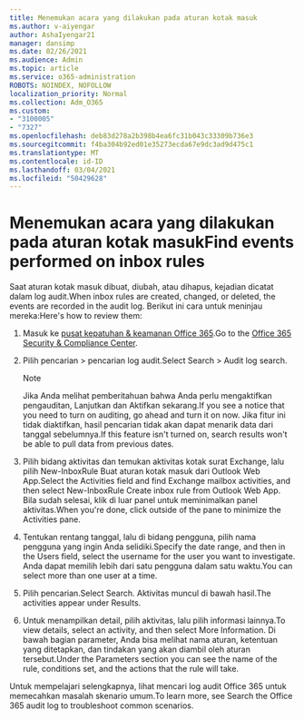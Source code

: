 ```yaml
---
title: Menemukan acara yang dilakukan pada aturan kotak masuk
ms.author: v-aiyengar
author: AshaIyengar21
manager: dansimp
ms.date: 02/26/2021
ms.audience: Admin
ms.topic: article
ms.service: o365-administration
ROBOTS: NOINDEX, NOFOLLOW
localization_priority: Normal
ms.collection: Adm_O365
ms.custom:
- "3100005"
- "7327"
ms.openlocfilehash: deb83d278a2b398b4ea6fc31b043c33309b736e3
ms.sourcegitcommit: f4ba304b92ed01e35273ecda67e9dc3ad9d475c1
ms.translationtype: MT
ms.contentlocale: id-ID
ms.lasthandoff: 03/04/2021
ms.locfileid: "50429628"
---
```

# <a name="find-events-performed-on-inbox-rules"></a><span data-ttu-id="2939a-102">Menemukan acara yang dilakukan pada aturan kotak masuk</span><span class="sxs-lookup"><span data-stu-id="2939a-102">Find events performed on inbox rules</span></span>

<span data-ttu-id="2939a-103">Saat aturan kotak masuk dibuat, diubah, atau dihapus, kejadian dicatat dalam log audit.</span><span class="sxs-lookup"><span data-stu-id="2939a-103">When inbox rules are created, changed, or deleted, the events are recorded in the audit log.</span></span> <span data-ttu-id="2939a-104">Berikut ini cara untuk meninjau mereka:</span><span class="sxs-lookup"><span data-stu-id="2939a-104">Here's how to review them:</span></span>

1. <span data-ttu-id="2939a-105">Masuk ke [pusat kepatuhan & keamanan Office 365](https://go.microsoft.com/fwlink/p/?linkid=2077143).</span><span class="sxs-lookup"><span data-stu-id="2939a-105">Go to the [Office 365 Security & Compliance Center](https://go.microsoft.com/fwlink/p/?linkid=2077143).</span></span>
1. <span data-ttu-id="2939a-106">Pilih pencarian > pencarian log audit.</span><span class="sxs-lookup"><span data-stu-id="2939a-106">Select Search > Audit log search.</span></span>

    > [!NOTE]
    > <span data-ttu-id="2939a-107">Jika Anda melihat pemberitahuan bahwa Anda perlu mengaktifkan pengauditan, Lanjutkan dan Aktifkan sekarang.</span><span class="sxs-lookup"><span data-stu-id="2939a-107">If you see a notice that you need to turn on auditing, go ahead and turn it on now.</span></span> <span data-ttu-id="2939a-108">Jika fitur ini tidak diaktifkan, hasil pencarian tidak akan dapat menarik data dari tanggal sebelumnya.</span><span class="sxs-lookup"><span data-stu-id="2939a-108">If this feature isn't turned on, search results won't be able to pull data from previous dates.</span></span>
1. <span data-ttu-id="2939a-109">Pilih bidang aktivitas dan temukan aktivitas kotak surat Exchange, lalu pilih New-InboxRule Buat aturan kotak masuk dari Outlook Web App.</span><span class="sxs-lookup"><span data-stu-id="2939a-109">Select the Activities field and find Exchange mailbox activities, and then select New-InboxRule Create inbox rule from Outlook Web App.</span></span> <span data-ttu-id="2939a-110">Bila sudah selesai, klik di luar panel untuk meminimalkan panel aktivitas.</span><span class="sxs-lookup"><span data-stu-id="2939a-110">When you're done, click outside of the pane to minimize the Activities pane.</span></span>
1. <span data-ttu-id="2939a-111">Tentukan rentang tanggal, lalu di bidang pengguna, pilih nama pengguna yang ingin Anda selidiki.</span><span class="sxs-lookup"><span data-stu-id="2939a-111">Specify the date range, and then in the Users field, select the username for the user you want to investigate.</span></span> <span data-ttu-id="2939a-112">Anda dapat memilih lebih dari satu pengguna dalam satu waktu.</span><span class="sxs-lookup"><span data-stu-id="2939a-112">You can select more than one user at a time.</span></span>
1. <span data-ttu-id="2939a-113">Pilih pencarian.</span><span class="sxs-lookup"><span data-stu-id="2939a-113">Select Search.</span></span> <span data-ttu-id="2939a-114">Aktivitas muncul di bawah hasil.</span><span class="sxs-lookup"><span data-stu-id="2939a-114">The activities appear under Results.</span></span>
1. <span data-ttu-id="2939a-115">Untuk menampilkan detail, pilih aktivitas, lalu pilih informasi lainnya.</span><span class="sxs-lookup"><span data-stu-id="2939a-115">To view details, select an activity, and then select More Information.</span></span> <span data-ttu-id="2939a-116">Di bawah bagian parameter, Anda bisa melihat nama aturan, ketentuan yang ditetapkan, dan tindakan yang akan diambil oleh aturan tersebut.</span><span class="sxs-lookup"><span data-stu-id="2939a-116">Under the Parameters section you can see the name of the rule, conditions set, and the actions that the rule will take.</span></span>

<span data-ttu-id="2939a-117">Untuk mempelajari selengkapnya, lihat mencari log audit Office 365 untuk memecahkan masalah skenario umum.</span><span class="sxs-lookup"><span data-stu-id="2939a-117">To learn more, see Search the Office 365 audit log to troubleshoot common scenarios.</span></span>